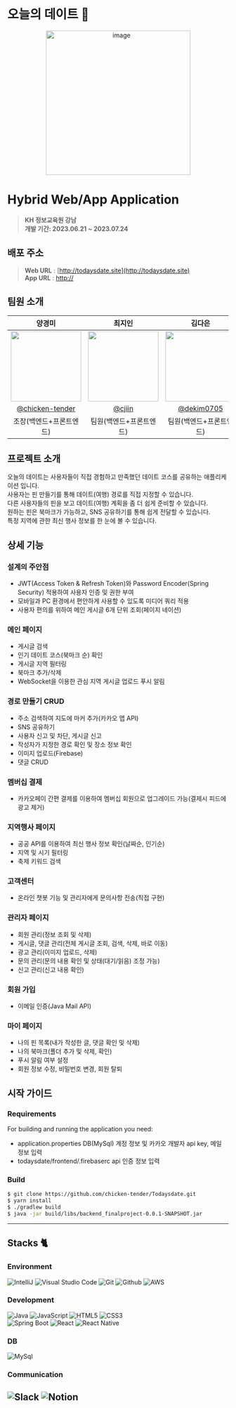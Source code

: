 # 오늘의 데이트 💖

<div align="center">
<img width="329" alt="image" src="https://firebasestorage.googleapis.com/v0/b/todaysdate-final-project.appspot.com/o/profile%2Ftodaysdate-logo.svg?alt=media">

</div>

# Hybrid Web/App Application
> **KH 정보교육원 강남** <br/> **개발 기간: 2023.06.21 ~ 2023.07.24**

## 배포 주소

> **Web URL** : [http://todaysdate.site](http://todaysdate.site) <br>
> **App URL** : [http://](http://)<br>

## 팀원 소개

|                                                                                                            양경미                                                                                                             |                                                                                                                                                최지인                                                                                                                                                |                                                                                                            김다은                                                                                                            |                                                                                                               
|:--------------------------------------------------------------------------------------------------------------------------------------------------------------------------------------------------------------------------:|:-------------------------------------------------------------------------------------------------------------------------------------------------------------------------------------------------------------------------------------------------------------------------------------------------:|:-------------------------------------------------------------------------------------------------------------------------------------------------------------------------------------------------------------------------:| 
| <img width="160px" src="https://firebasestorage.googleapis.com/v0/b/todaysdate-final-project.appspot.com/o/profile%2F9978bce876b1093d0c355c89082c8aa7-sticker.png?alt=media&token=133eb71a-7a08-498b-8920-61591009065c" /> | <img width="160px" src="https://firebasestorage.googleapis.com/v0/b/todaysdate-final-project.appspot.com/o/profile%2F%E1%84%8C%E1%85%B5%E1%84%8B%E1%85%B5%E1%86%AB%20%E1%84%91%E1%85%B3%E1%84%85%E1%85%A9%E1%84%91%E1%85%B5%E1%86%AF.PNG?alt=media&token=424a8277-7af4-42ee-8b01-c983a37dade3" /> | <img width="160px" src="https://firebasestorage.googleapis.com/v0/b/todaysdate-final-project.appspot.com/o/profile%2Febd33fdfbfd0464fac39d3268b7c1f2d-sticker.png?alt=media&token=885ba926-235b-41d7-8853-ebf0d1179ddc"/> |
|                                                                                    [@chicken-tender](https://github.com/chicken-tender)                                                                                    |                                                                                                                                [@cjiin](https://github.com/cjiin)                                                                                                                                 |                                                                                        [@dekim0705](https://github.com/dekim0705)                                                                                         |
|                                                                                                       조장(백엔드+프론트엔드)                                                                                                        |                                                                                                                                           팀원(백엔드+프론트엔드)                                                                                                                                           |                                                                                                       팀원(백엔드+프론트엔드)                                                                                                       |

## 프로젝트 소개

오늘의 데이트는 사용자들이 직접 경험하고 만족했던 데이트 코스를 공유하는 애플리케이션 입니다.<br>
사용자는 핀 만들기를 통해 데이트(여행) 경로를 직접 지정할 수 있습니다.<br>
다른 사용자들의 핀을 보고 데이트(여행) 계획을 좀 더 쉽게 준비할 수 있습니다.<br>
원하는 핀은 북마크가 가능하고, SNS 공유하기를 통해 쉽게 전달할 수 있습니다.<br>
특정 지역에 관한 최신 행사 정보를 한 눈에 볼 수 있습니다.

## 상세 기능
### 설계의 주안점
- JWT(Access Token & Refresh Token)와 Password Encoder(Spring Security) 적용하여 사용자 인증 및 권한 부여
- 모바일과 PC 환경에서 편안하게 사용할 수 있도록 미디어 쿼리 적용
- 사용자 편의를 위하여 메인 게시글 6개 단위 조회(페이지 네이션)

### 메인 페이지
- 게시글 검색
- 인기 데이트 코스(북마크 순) 확인
- 게시글 지역 필터링
- 북마크 추가/삭제
- WebSocket을 이용한 관심 지역 게시글 업로드 푸시 알림

### 경로 만들기 CRUD
- 주소 검색하여 지도에 마커 추가(카카오 맵 API)
- SNS 공유하기
- 사용자 신고 및 차단, 게시글 신고
- 작성자가 지정한 경로 확인 및 장소 정보 확인
- 이미지 업로드(Firebase)
- 댓글 CRUD

### 멤버십 결제
- 카카오페이 간편 결제를 이용하여 멤버십 회원으로 업그레이드 가능(결제시 피드에 광고 제거)

### 지역행사 페이지
- 공공 API를 이용하여 최신 행사 정보 확인(날짜순, 인기순)
- 지역 및 시기 필터링
- 축제 키워드 검색

### 고객센터
- 온라인 챗봇 기능 및 관리자에게 문의사항 전송(직접 구현)

### 관리자 페이지
- 회원 관리(정보 조회 및 삭제)
- 게시글, 댓글 관리(전체 게시글 조회, 검색, 삭제, 바로 이동)
- 광고 관리(이미지 업로드, 삭제)
- 문의 관리(문의 내용 확인 및 상태(대기/읽음) 조정 가능)
- 신고 관리(신고 내용 확인)

### 회원 가입
- 이메일 인증(Java Mail API)

### 마이 페이지
- 나의 핀 목록(내가 작성한 글, 댓글 확인 및 삭제)
- 나의 북마크(폴더 추가 및 삭제, 확인)
- 푸시 알림 여부 설정
- 회원 정보 수정, 비밀번호 변경, 회원 탈퇴

## 시작 가이드
### Requirements
For building and running the application you need:

- application.properties DB(MySql) 계정 정보 및 카카오 개발자 api key, 메일 정보 입력
- todaysdate/frontend/.firebaserc api 인증 정보 입력

### Build
``` bash
$ git clone https://github.com/chicken-tender/Todaysdate.git
$ yarn install
$ ./gradlew build
$ java -jar build/libs/backend_finalproject-0.0.1-SNAPSHOT.jar
```

---

## Stacks 🐈

### Environment
![IntelliJ](https://img.shields.io/badge/IntelliJ-0027DE?style=for-the-badge&logo=IntelliJIDEA&logoColor=white)
![Visual Studio Code](https://img.shields.io/badge/Visual%20Studio%20Code-007ACC?style=for-the-badge&logo=Visual%20Studio%20Code&logoColor=white)
![Git](https://img.shields.io/badge/Git-F05032?style=for-the-badge&logo=Git&logoColor=white)
![Github](https://img.shields.io/badge/GitHub-181717?style=for-the-badge&logo=GitHub&logoColor=white)
![AWS](https://img.shields.io/badge/AWS-FF9900?style=for-the-badge&logo=AmazonAWS&logoColor=white)

### Development
![Java](https://img.shields.io/badge/Java-FF160B?style=for-the-badge&logo=Conda-Forge&logoColor=white)
![JavaScript](https://img.shields.io/badge/JavaScript-F7DF1E?style=for-the-badge&logo=Javascript&logoColor=white)
![HTML5](https://img.shields.io/badge/HTML5-E34F26?style=for-the-badge&logo=HTML5&logoColor=white)
![CSS3](https://img.shields.io/badge/CSS3-1572B6?style=for-the-badge&logo=CSS3&logoColor=white)<br>
![Spring Boot](https://img.shields.io/badge/SpringBoot-6DB33F?style=for-the-badge&logo=SpringBoot&logoColor=white)
![React](https://img.shields.io/badge/React-20232A?style=for-the-badge&logo=react&logoColor=61DAFB)
![React Native](https://img.shields.io/badge/ReactNative-65ADF1?style=for-the-badge&logo=React&logoColor=white)

### DB
![MySql](https://img.shields.io/badge/MySQL-4479A1?style=for-the-badge&logo=MySQL&logoColor=white)

### Communication
![Slack](https://img.shields.io/badge/Slack-4A154B?style=for-the-badge&logo=Slack&logoColor=white)
![Notion](https://img.shields.io/badge/Notion-000000?style=for-the-badge&logo=Notion&logoColor=white)
---

[//]: # (## 화면 구성 📺)

[//]: # (| 메인 페이지  |  소개 페이지   |)

[//]: # (| :-------------------------------------------: | :------------: |)

[//]: # (|  <img width="329" src="https://user-images.githubusercontent.com/50205887/208036155-a57900f7-c68a-470d-923c-ff3c296ea635.png"/> |  <img width="329" src="https://user-images.githubusercontent.com/50205887/208036645-a76cf400-85bc-4fa2-af72-86d2abf61366.png"/>|  )

[//]: # (| 강좌 소개 페이지   |  강의 영상 페이지   |  )

[//]: # (| <img width="329" src="https://user-images.githubusercontent.com/50205887/208038737-2b32b7d2-25f4-4949-baf5-83b5c02915a3.png"/>   |  <img width="329" src="https://user-images.githubusercontent.com/50205887/208038965-43a6318a-7b05-44bb-97c8-b08b0495fba7.png"/>     |)
